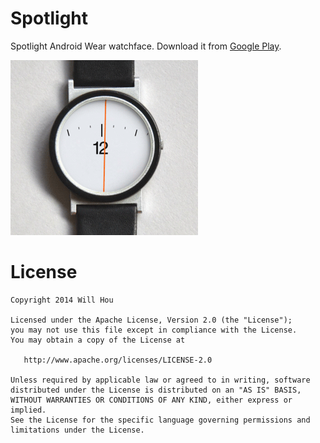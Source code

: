 Spotlight
=========

Spotlight Android Wear watchface. Download it from [Google Play](https://play.google.com/store/apps/details?id=com.maize.spotlight).

![Demo gif](/art/demo.gif)

License
=======

    Copyright 2014 Will Hou

    Licensed under the Apache License, Version 2.0 (the "License");
    you may not use this file except in compliance with the License.
    You may obtain a copy of the License at

       http://www.apache.org/licenses/LICENSE-2.0

    Unless required by applicable law or agreed to in writing, software
    distributed under the License is distributed on an "AS IS" BASIS,
    WITHOUT WARRANTIES OR CONDITIONS OF ANY KIND, either express or implied.
    See the License for the specific language governing permissions and
    limitations under the License.
